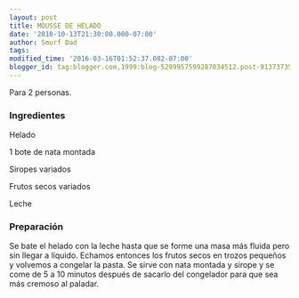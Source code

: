 ```yaml
---
layout: post
title: MOUSSE DE HELADO
date: '2010-10-13T21:30:00.000-07:00'
author: Smurf Dad
tags: 
modified_time: '2016-03-16T01:52:37.082-07:00'
blogger_id: tag:blogger.com,1999:blog-5299957599287034512.post-9137373537584834676
---
```


Para 2 personas.

<h3>Ingredientes</h3>

Helado

1 bote de nata montada

Siropes variados

Frutos secos variados

Leche

<h3>Preparación</h3>

Se bate el helado con la leche hasta que se forme una masa más fluida pero sin llegar a líquido. Echamos entonces los frutos secos en trozos pequeños y volvemos a congelar la pasta. Se sirve con nata montada y sirope y se come de 5 a 10 minutos después de sacarlo del congelador para que sea más cremoso al paladar.

